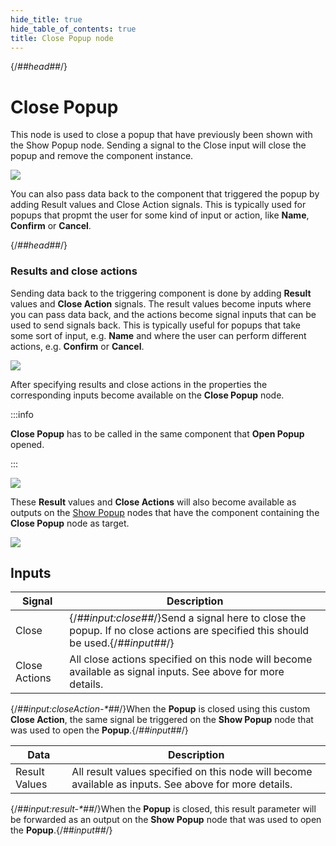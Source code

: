 ```yaml
---
hide_title: true
hide_table_of_contents: true
title: Close Popup node
---
```


{/*##head##*/}

# Close Popup

This node is used to close a popup that have previously been shown with the <span className="ndl-node">Show Popup</span> node. Sending a signal to the <span className="ndl-signal">Close</span> input will close the popup and remove the component instance.

<div className="ndl-image-with-background l">

![](/nodes/popups/close-popup/close-popup-1.png)

</div>

You can also pass data back to the component that triggered the popup by adding <span className="ndl-data">Result</span> values and <span className="ndl-signal">Close Action</span> signals. This is typically used for popups that propmt the user for some kind of input or action, like **Name**, **Confirm** or **Cancel**.

{/*##head##*/}

### Results and close actions

Sending data back to the triggering component is done by adding **Result** values and **Close Action** signals. The result values become inputs where you can pass data back, and the actions become signal inputs that can be used to send signals back. This is typically useful for popups that take some sort of input, e.g. **Name** and where the user can perform different actions, e.g. **Confirm** or **Cancel**.

<div className="ndl-image-with-background">

![](/nodes/popups/close-popup/close-popup-2.png)

</div>

After specifying results and close actions in the properties the corresponding inputs become available on the **Close Popup** node.

:::info

**Close Popup** has to be called in the same component that **Open Popup** opened.

:::

<div className="ndl-image-with-background l">

![](/nodes/popups/close-popup/close-popup-3.png)

</div>

These **Result** values and **Close Actions** will also become available as outputs on the [Show Popup](/nodes/popups/show-popup) nodes that have the component containing the **Close Popup** node as target.

<div className="ndl-image-with-background l">

![](/nodes/popups/show-popup/show-popup-3.png)

</div>

## Inputs

| Signal                                            | Description                                                                                                               |
| ------------------------------------------------- | ------------------------------------------------------------------------------------------------------------------------- |
| <span className="ndl-signal">Close</span>         | {/*##input:close##*/}Send a signal here to close the popup. If no close actions are specified this should be used.{/*##input##*/} |
| <span className="ndl-signal">Close Actions</span> | All close actions specified on this node will become available as signal inputs. See above for more details.              |

<span className="hidden-props-for-editor">{/*##input:closeAction-\*##*/}When the **Popup** is closed using this custom **Close Action**, the same signal be triggered on the **Show Popup** node that was used to open the **Popup**.{/*##input##*/}</span>

| Data                                            | Description                                                                                           |
| ----------------------------------------------- | ----------------------------------------------------------------------------------------------------- |
| <span className="ndl-data">Result Values</span> | All result values specified on this node will become available as inputs. See above for more details. |

<span className="hidden-props-for-editor">{/*##input:result-\*##*/}When the **Popup** is closed, this result parameter will be forwarded as an output on the **Show Popup** node that was used to open the **Popup**.{/*##input##*/}</span>
